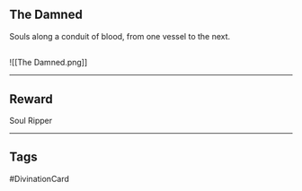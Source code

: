 ## The Damned
Souls along a conduit of blood, 
from one vessel to the next.
## 
![[The Damned.png]]

---
## Reward
Soul Ripper

---
## Tags
#DivinationCard